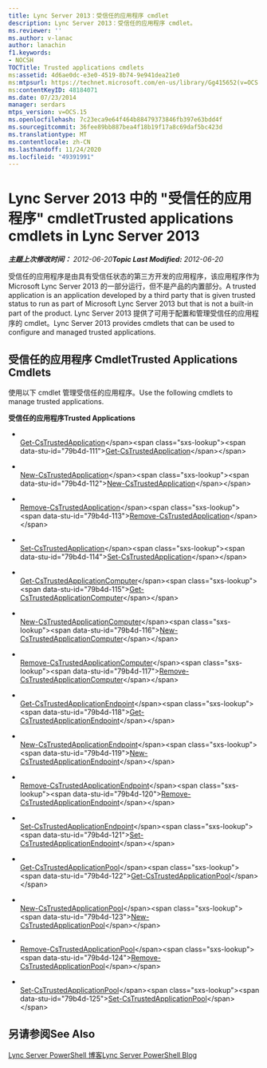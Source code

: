 ```yaml
---
title: Lync Server 2013：受信任的应用程序 cmdlet
description: Lync Server 2013：受信任的应用程序 cmdlet。
ms.reviewer: ''
ms.author: v-lanac
author: lanachin
f1.keywords:
- NOCSH
TOCTitle: Trusted applications cmdlets
ms:assetid: 4d6ae0dc-e3e0-4519-8b74-9e941dea21e0
ms:mtpsurl: https://technet.microsoft.com/en-us/library/Gg415652(v=OCS.15)
ms:contentKeyID: 48184071
ms.date: 07/23/2014
manager: serdars
mtps_version: v=OCS.15
ms.openlocfilehash: 7c23eca9e64f464b88479373846fb397e63bdd4f
ms.sourcegitcommit: 36fee89bb887bea4f18b19f17a8c69daf5bc423d
ms.translationtype: MT
ms.contentlocale: zh-CN
ms.lasthandoff: 11/24/2020
ms.locfileid: "49391991"
---
```

# <a name="trusted-applications-cmdlets-in-lync-server-2013"></a><span data-ttu-id="79b4d-103">Lync Server 2013 中的 "受信任的应用程序" cmdlet</span><span class="sxs-lookup"><span data-stu-id="79b4d-103">Trusted applications cmdlets in Lync Server 2013</span></span>

<div data-xmlns="http://www.w3.org/1999/xhtml">

<div class="topic" data-xmlns="http://www.w3.org/1999/xhtml" data-msxsl="urn:schemas-microsoft-com:xslt" data-cs="https://msdn.microsoft.com/">

<div data-asp="https://msdn2.microsoft.com/asp">



</div>

<div id="mainSection">

<div id="mainBody"><span data-ttu-id="79b4d-104">

<span> </span></span><span class="sxs-lookup"><span data-stu-id="79b4d-104">

<span> </span></span></span>

<span data-ttu-id="79b4d-105">_**主题上次修改时间：** 2012-06-20_</span><span class="sxs-lookup"><span data-stu-id="79b4d-105">_**Topic Last Modified:** 2012-06-20_</span></span>

<span data-ttu-id="79b4d-106">受信任的应用程序是由具有受信任状态的第三方开发的应用程序，该应用程序作为 Microsoft Lync Server 2013 的一部分运行，但不是产品的内置部分。</span><span class="sxs-lookup"><span data-stu-id="79b4d-106">A trusted application is an application developed by a third party that is given trusted status to run as part of Microsoft Lync Server 2013 but that is not a built-in part of the product.</span></span> <span data-ttu-id="79b4d-107">Lync Server 2013 提供了可用于配置和管理受信任的应用程序的 cmdlet。</span><span class="sxs-lookup"><span data-stu-id="79b4d-107">Lync Server 2013 provides cmdlets that can be used to configure and managed trusted applications.</span></span>

<div>

## <a name="trusted-applications-cmdlets"></a><span data-ttu-id="79b4d-108">受信任的应用程序 Cmdlet</span><span class="sxs-lookup"><span data-stu-id="79b4d-108">Trusted Applications Cmdlets</span></span>

<span data-ttu-id="79b4d-109">使用以下 cmdlet 管理受信任的应用程序。</span><span class="sxs-lookup"><span data-stu-id="79b4d-109">Use the following cmdlets to manage trusted applications.</span></span>

<span data-ttu-id="79b4d-110">**受信任的应用程序**</span><span class="sxs-lookup"><span data-stu-id="79b4d-110">**Trusted Applications**</span></span>

  - <span></span>  
    <span data-ttu-id="79b4d-111">[Get-CsTrustedApplication](https://technet.microsoft.com/library/Gg399025(v=OCS.15))</span><span class="sxs-lookup"><span data-stu-id="79b4d-111">[Get-CsTrustedApplication](https://technet.microsoft.com/library/Gg399025(v=OCS.15))</span></span>

  - <span></span>  
    <span data-ttu-id="79b4d-112">[New-CsTrustedApplication](https://technet.microsoft.com/library/Gg398259(v=OCS.15))</span><span class="sxs-lookup"><span data-stu-id="79b4d-112">[New-CsTrustedApplication](https://technet.microsoft.com/library/Gg398259(v=OCS.15))</span></span>

  - <span></span>  
    <span data-ttu-id="79b4d-113">[Remove-CsTrustedApplication](https://technet.microsoft.com/library/Gg398176(v=OCS.15))</span><span class="sxs-lookup"><span data-stu-id="79b4d-113">[Remove-CsTrustedApplication](https://technet.microsoft.com/library/Gg398176(v=OCS.15))</span></span>

  - <span></span>  
    <span data-ttu-id="79b4d-114">[Set-CsTrustedApplication](https://technet.microsoft.com/library/Gg425840(v=OCS.15))</span><span class="sxs-lookup"><span data-stu-id="79b4d-114">[Set-CsTrustedApplication](https://technet.microsoft.com/library/Gg425840(v=OCS.15))</span></span>

<!-- end list -->

  - <span></span>  
    <span data-ttu-id="79b4d-115">[Get-CsTrustedApplicationComputer](https://technet.microsoft.com/library/Gg425843(v=OCS.15))</span><span class="sxs-lookup"><span data-stu-id="79b4d-115">[Get-CsTrustedApplicationComputer](https://technet.microsoft.com/library/Gg425843(v=OCS.15))</span></span>

  - <span></span>  
    <span data-ttu-id="79b4d-116">[New-CsTrustedApplicationComputer](https://technet.microsoft.com/library/Gg398405(v=OCS.15))</span><span class="sxs-lookup"><span data-stu-id="79b4d-116">[New-CsTrustedApplicationComputer](https://technet.microsoft.com/library/Gg398405(v=OCS.15))</span></span>

  - <span></span>  
    <span data-ttu-id="79b4d-117">[Remove-CsTrustedApplicationComputer](https://technet.microsoft.com/library/Gg398838(v=OCS.15))</span><span class="sxs-lookup"><span data-stu-id="79b4d-117">[Remove-CsTrustedApplicationComputer](https://technet.microsoft.com/library/Gg398838(v=OCS.15))</span></span>

<!-- end list -->

  - <span></span>  
    <span data-ttu-id="79b4d-118">[Get-CsTrustedApplicationEndpoint](https://technet.microsoft.com/library/Gg413035(v=OCS.15))</span><span class="sxs-lookup"><span data-stu-id="79b4d-118">[Get-CsTrustedApplicationEndpoint](https://technet.microsoft.com/library/Gg413035(v=OCS.15))</span></span>

  - <span></span>  
    <span data-ttu-id="79b4d-119">[New-CsTrustedApplicationEndpoint](https://technet.microsoft.com/library/Gg398594(v=OCS.15))</span><span class="sxs-lookup"><span data-stu-id="79b4d-119">[New-CsTrustedApplicationEndpoint](https://technet.microsoft.com/library/Gg398594(v=OCS.15))</span></span>

  - <span></span>  
    <span data-ttu-id="79b4d-120">[Remove-CsTrustedApplicationEndpoint](https://technet.microsoft.com/library/Gg398837(v=OCS.15))</span><span class="sxs-lookup"><span data-stu-id="79b4d-120">[Remove-CsTrustedApplicationEndpoint](https://technet.microsoft.com/library/Gg398837(v=OCS.15))</span></span>

  - <span></span>  
    <span data-ttu-id="79b4d-121">[Set-CsTrustedApplicationEndpoint](https://technet.microsoft.com/library/Gg398509(v=OCS.15))</span><span class="sxs-lookup"><span data-stu-id="79b4d-121">[Set-CsTrustedApplicationEndpoint](https://technet.microsoft.com/library/Gg398509(v=OCS.15))</span></span>

<!-- end list -->

  - <span></span>  
    <span data-ttu-id="79b4d-122">[Get-CsTrustedApplicationPool](https://technet.microsoft.com/library/Gg413055(v=OCS.15))</span><span class="sxs-lookup"><span data-stu-id="79b4d-122">[Get-CsTrustedApplicationPool](https://technet.microsoft.com/library/Gg413055(v=OCS.15))</span></span>

  - <span></span>  
    <span data-ttu-id="79b4d-123">[New-CsTrustedApplicationPool](https://technet.microsoft.com/library/Gg425804(v=OCS.15))</span><span class="sxs-lookup"><span data-stu-id="79b4d-123">[New-CsTrustedApplicationPool](https://technet.microsoft.com/library/Gg425804(v=OCS.15))</span></span>

  - <span></span>  
    <span data-ttu-id="79b4d-124">[Remove-CsTrustedApplicationPool](https://technet.microsoft.com/library/Gg398750(v=OCS.15))</span><span class="sxs-lookup"><span data-stu-id="79b4d-124">[Remove-CsTrustedApplicationPool](https://technet.microsoft.com/library/Gg398750(v=OCS.15))</span></span>

  - <span></span>  
    <span data-ttu-id="79b4d-125">[Set-CsTrustedApplicationPool](https://technet.microsoft.com/library/Gg398187(v=OCS.15))</span><span class="sxs-lookup"><span data-stu-id="79b4d-125">[Set-CsTrustedApplicationPool](https://technet.microsoft.com/library/Gg398187(v=OCS.15))</span></span>

</div>

<div>

## <a name="see-also"></a><span data-ttu-id="79b4d-126">另请参阅</span><span class="sxs-lookup"><span data-stu-id="79b4d-126">See Also</span></span>


[<span data-ttu-id="79b4d-127">Lync Server PowerShell 博客</span><span class="sxs-lookup"><span data-stu-id="79b4d-127">Lync Server PowerShell Blog</span></span>](https://go.microsoft.com/fwlink/p/?linkid=203150)  
  

<span data-ttu-id="79b4d-128"></div>

</div>

<span> </span>

</div>

</div>

</span><span class="sxs-lookup"><span data-stu-id="79b4d-128"></div>

</div>

<span> </span>

</div>

</div>

</span></span></div>

